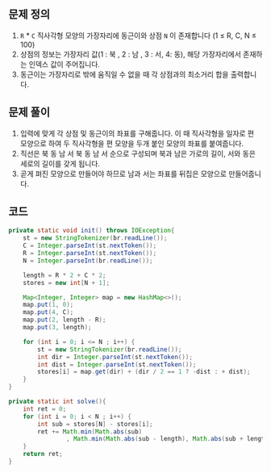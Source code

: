 ## 문제 정의

1. `R` * `C` 직사각형 모양의 가장자리에 동근이와 상점 `N` 이 존재합니다 (1 ≤ R, C, N ≤ 100)
2. 상점의 정보는 가장자리 값(1 : 북 , 2 : 남 , 3 : 서, 4: 동), 해당 가장자리에서 존재하는 인덱스 값이 주어집니다.
3. 동근이는 가장자리로 밖에 움직일 수 없을 때 각 상점과의 최소거리 합을 출력합니다.

## 문제 풀이

1. 입력에 맞게 각 상점 및 동근이의 좌표를 구해줍니다. 이 때 직사각형을 일자로 편 모양으로 하여 두 직사각형을 편 모양을 두개 붙인 모양의 좌표를 붙여줍니다.
2. 직선은 북 동 남 서 북 동 남 서 순으로 구성되며 북과 남은 가로의 길이, 서와 동은 세로의 길이를 갖게 됩니다.
3. 곧게 펴진 모양으로 만들어야 하므로 남과 서는 좌표를 뒤집은 모양으로 만들어줍니다.

## 코드

```java
private static void init() throws IOException{
    st = new StringTokenizer(br.readLine());
    C = Integer.parseInt(st.nextToken());
    R = Integer.parseInt(st.nextToken());
    N = Integer.parseInt(br.readLine());

    length = R * 2 + C * 2;
    stores = new int[N + 1];

    Map<Integer, Integer> map = new HashMap<>();
    map.put(1, 0);
    map.put(4, C);
    map.put(2, length - R);
    map.put(3, length);

    for (int i = 0; i <= N ; i++) {
        st = new StringTokenizer(br.readLine());
        int dir = Integer.parseInt(st.nextToken());
        int dist = Integer.parseInt(st.nextToken());
        stores[i] = map.get(dir) + (dir / 2 == 1 ? -dist : + dist);
    }
}

private static int solve(){
    int ret = 0;
    for (int i = 0; i < N ; i++) {
        int sub = stores[N] - stores[i];
        ret += Math.min(Math.abs(sub)
                , Math.min(Math.abs(sub - length), Math.abs(sub + length)));
    }
    return ret;
}
```